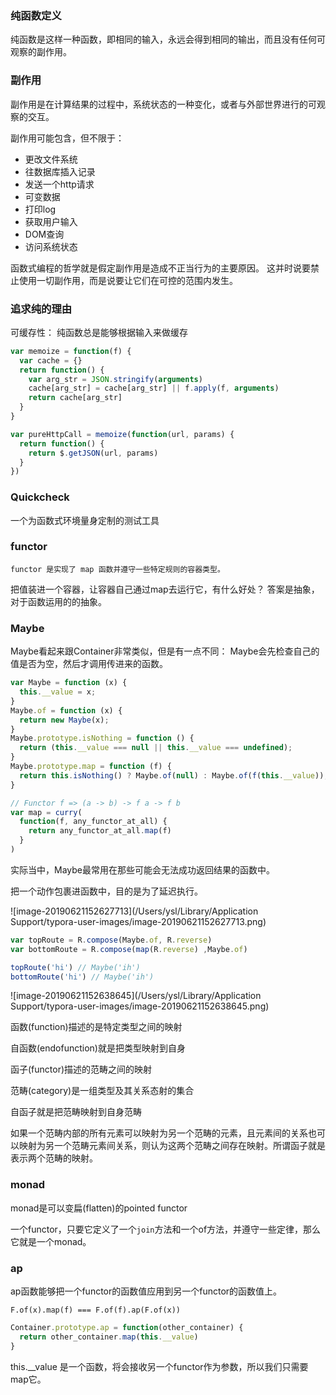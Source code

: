 ### 纯函数定义
纯函数是这样一种函数，即相同的输入，永远会得到相同的输出，而且没有任何可观察的副作用。

### 副作用
副作用是在计算结果的过程中，系统状态的一种变化，或者与外部世界进行的可观察的交互。

副作用可能包含，但不限于：
* 更改文件系统
* 往数据库插入记录
* 发送一个http请求
* 可变数据
* 打印log
* 获取用户输入
* DOM查询
* 访问系统状态

函数式编程的哲学就是假定副作用是造成不正当行为的主要原因。
这并时说要禁止使用一切副作用，而是说要让它们在可控的范围内发生。

### 追求纯的理由

可缓存性： 纯函数总是能够根据输入来做缓存

```javascript
var memoize = function(f) {
  var cache = {}
  return function() {
    var arg_str = JSON.stringify(arguments)
    cache[arg_str] = cache[arg_str] || f.apply(f, arguments)
    return cache[arg_str]
  }
}

var pureHttpCall = memoize(function(url, params) {
  return function() {
    return $.getJSON(url, params)
  }
})
```
### Quickcheck
一个为函数式环境量身定制的测试工具

### functor
`functor 是实现了 map 函数并遵守一些特定规则的容器类型。`

把值装进一个容器，让容器自己通过map去运行它，有什么好处？
答案是抽象，对于函数运用的的抽象。

### Maybe

Maybe看起来跟Container非常类似，但是有一点不同： Maybe会先检查自己的值是否为空，然后才调用传进来的函数。

```javascript
var Maybe = function (x) {
  this.__value = x;
}
Maybe.of = function (x) {
  return new Maybe(x);
}
Maybe.prototype.isNothing = function () {
  return (this.__value === null || this.__value === undefined);
}
Maybe.prototype.map = function (f) {
  return this.isNothing() ? Maybe.of(null) : Maybe.of(f(this.__value));
}
```

```javascript
// Functor f => (a -> b) -> f a -> f b
var map = curry(
  function(f, any_functor_at_all) {
    return any_functor_at_all.map(f)
  }
)
```
实际当中，Maybe最常用在那些可能会无法成功返回结果的函数中。

把一个动作包裹进函数中，目的是为了延迟执行。

![image-20190621152627713](/Users/ysl/Library/Application Support/typora-user-images/image-20190621152627713.png)

```javascript
var topRoute = R.compose(Maybe.of, R.reverse)
var bottomRoute = R.compose(map(R.reverse) ,Maybe.of)

topRoute('hi') // Maybe('ih')
bottomRoute('hi') // Maybe('ih')
```



![image-20190621152638645](/Users/ysl/Library/Application Support/typora-user-images/image-20190621152638645.png)


函数(function)描述的是特定类型之间的映射

自函数(endofunction)就是把类型映射到自身

函子(functor)描述的范畴之间的映射

范畴(category)是一组类型及其关系态射的集合

自函子就是把范畴映射到自身范畴


如果一个范畴内部的所有元素可以映射为另一个范畴的元素，且元素间的关系也可以映射为另一个范畴元素间关系，则认为这两个范畴之间存在映射。所谓函子就是表示两个范畴的映射。


### monad
monad是可以变扁(flatten)的pointed functor

一个functor，只要它定义了一个`join`方法和一个of方法，并遵守一些定律，那么它就是一个monad。


### ap
ap函数能够把一个functor的函数值应用到另一个functor的函数值上。

`F.of(x).map(f) === F.of(f).ap(F.of(x))`

```javascript
Container.prototype.ap = function(other_container) {
  return other_container.map(this.__value)
}
```
this.__value 是一个函数，将会接收另一个functor作为参数，所以我们只需要map它。
